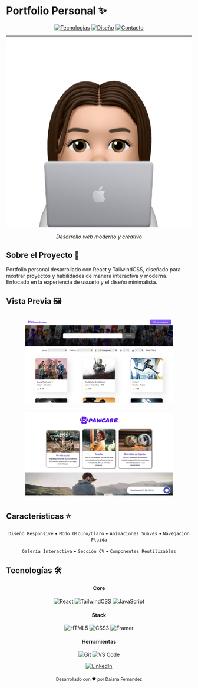 # Portfolio Personal ✨

<div align="center">
  
[![Tecnologías](https://img.shields.io/badge/React-61DAFB?style=flat&logo=react&logoColor=black)](#-tecnologías)
[![Diseño](https://img.shields.io/badge/Tailwind-38B2AC?style=flat&logo=tailwind-css&logoColor=white)](#-características)
[![Contacto](https://img.shields.io/badge/Contacto-0077B5?style=flat&logo=linkedin&logoColor=white)](#-contacto)

---

  <img src="src/img/mac.png" alt="Portfolio Preview" width="700px">

  *Desarrollo web moderno y creativo*

</div>

## Sobre el Proyecto 🎯

Portfolio personal desarrollado con React y TailwindCSS, diseñado para mostrar proyectos y habilidades de manera interactiva y moderna. Enfocado en la experiencia de usuario y el diseño minimalista.

## Vista Previa 🖼️

<div align="center">
  <img src="src/img/GameStream.png" alt="GameStream Project" width="400px" style="margin: 10px;">
  <img src="src/img/PawCare.png" alt="PawCare Project" width="400px" style="margin: 10px;">
</div>

## Características ⭐

<div align="center">

`Diseño Responsive` • `Modo Oscuro/Claro` • `Animaciones Suaves` • `Navegación Fluida`

`Galería Interactiva` • `Sección CV` • `Componentes Reutilizables`

</div>

## Tecnologías 🛠️

<div align="center">

#### Core
![React](https://img.shields.io/badge/React-20232A?style=for-the-badge&logo=react&logoColor=61DAFB)
![TailwindCSS](https://img.shields.io/badge/Tailwind_CSS-38B2AC?style=for-the-badge&logo=tailwind-css&logoColor=white)
![JavaScript](https://img.shields.io/badge/JavaScript-F7DF1E?style=for-the-badge&logo=javascript&logoColor=black)

#### Stack
![HTML5](https://img.shields.io/badge/HTML5-E34F26?style=for-the-badge&logo=html5&logoColor=white)
![CSS3](https://img.shields.io/badge/CSS3-1572B6?style=for-the-badge&logo=css3&logoColor=white)
![Framer](https://img.shields.io/badge/Framer_Motion-black?style=for-the-badge&logo=framer&logoColor=blue)

#### Herramientas
![Git](https://img.shields.io/badge/Git-F05032?style=for-the-badge&logo=git&logoColor=white)
![VS Code](https://img.shields.io/badge/VS_Code-0078D4?style=for-the-badge&logo=visual%20studio%20code&logoColor=white)

</div>


<div align="center">

[![LinkedIn](https://img.shields.io/badge/LinkedIn-0077B5?style=for-the-badge&logo=linkedin&logoColor=white)](https://www.linkedin.com/in/tu-perfil)

<sub>Desarrollado con ❤️ por Daiana Fernandez</sub>

</div>
